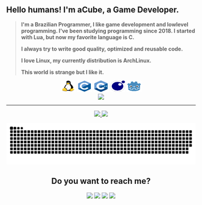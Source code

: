 ## Hello humans! I'm aCube, a Game Developer.

> **I'm a Brazilian Programmer, I like game development and lowlevel programming. I've been studying programming since 2018. I started with Lua, but now my favorite language is C.**
> 
> **I always try to write good quality, optimized and reusable code.**
> 
> **I love Linux, my currently distribution is ArchLinux.**
> 
> **This world is strange but I like it.**

<div align="center" style="display: inline_block">
	<img alt="Linux" width="40" height="30" src="https://raw.githubusercontent.com/devicons/devicon/master/icons/linux/linux-original.svg">
	<img alt="C" width="40" height="30" src="https://raw.githubusercontent.com/devicons/devicon/master/icons/c/c-original.svg">
	<img alt="C++" width="40" height="30" src="https://raw.githubusercontent.com/devicons/devicon/master/icons/cplusplus/cplusplus-original.svg">
	<img alt="Lua" width="40" height="30" src="https://raw.githubusercontent.com/devicons/devicon/master/icons/lua/lua-original.svg">
	<img alt="Godot" width="40" height="30" src="https://raw.githubusercontent.com/devicons/devicon/master/icons/godot/godot-original.svg">
</div>

<div align="center">
<img align="center" src="https://komarev.com/ghpvc/?username=aCube1&style=flat-square">
</div>

---
<div align="center">
<a href="https://github.com/aCube1">
   <img height="180em" src="https://github-readme-stats-acube.vercel.app/api?username=aCube1&theme=gotham&show_icons=true&count_private=true&include_all_commits=true"/>
  <img height="180em" src="https://github-readme-stats-acube.vercel.app/api/top-langs/?username=aCube1&theme=gotham&layout=compact&include_all_commits=true"/>
</a>

![Snake animation](https://github.com/aCube1/aCube1/blob/output/github-contribution-grid-snake-dark.svg)
</div>

<div align="center">

## Do you want to reach me?

<a target="_blank" href="https://t.me/aCubeOne"> <img src="https://img.shields.io/badge/Telegram-2CA5E0?style=for-the-badge&logo=telegram&logoColor=black"></a>
<a target="_blank" href="https://www.linkedin.com/in/acube-567327253/"><img src="https://img.shields.io/badge/-LinkedIn-%230077B5?style=for-the-badge&logo=linkedin&logoColor=black"></a>
<a target="_blank" href="https://www.youtube.com/c/aCube_1"><img src="https://img.shields.io/badge/-Youtube-FF1212?style=for-the-badge&logo=youtube&logoColor=black"></a>
<a target="_blank" href="mailto:player559001@gmail.com"><img src="https://img.shields.io/badge/Gmail-D14836?style=for-the-badge&logo=gmail&logoColor=black"></a>
</div>

